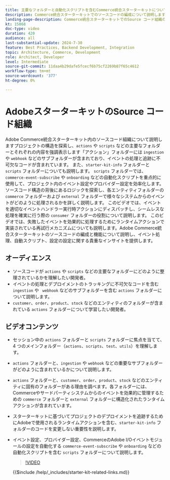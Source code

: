 ```yaml
---
title: 主要なフォルダーと自動化スクリプトを含むCommerce統合スターターキットについて説明します
description: Commerce統合スターターキットでのソースコードの編成について説明します。​
landing-page-description: Commerce統合スターターキットでのSource コード組織の調査
kt: 15868
doc-type: video
duration: 420
audience: all
last-substantial-update: 2024-7-30
feature: Best Practices, Backend Development, Integration
topic: Architecture, Commerce, Development
role: Architect, Developer
level: Intermediate
source-git-commit: 11daa4b29dafe5fcecf6b75cf2269b87f65c4612
workflow-type: tm+mt
source-wordcount: '377'
ht-degree: 0%

---
```


# AdobeスターターキットのSource コード組織

Adobe Commerce統合スターターキット内のソースコード組織について説明します&#x200B; プロジェクトの構造を探索し、`actions` や `scripts` などの主要なフォルダーとそれぞれの内容を強調表示します&#x200B; 「アクション」フォルダーには `ingestion` や `webhook` などのサブフォルダーが含まれており、イベントの処理と追跡に不可欠なコードが含まれています。 また、`starter-kit-info` フォルダーと `scripts` フォルダーについても説明します。 `scripts` フォルダーでは、`commerce-event-subscribe` や `onboarding` などの自動化スクリプトを重点的に使用して、プロジェクト内のイベント設定やプロバイダー設定を効率化します。
&#x200B;
ソースコード構造の背後にあるロジックを探索し、各エンティティフォルダーの `commerce` フォルダーおよび `external` フォルダーで様々なシステムからのイベントがどのように処理されるかを詳しく説明します。 このビデオでは、イベントを適切なイベントハンドラー実行時アクションにディスパッチし、シームレスな処理を確実に行う際の `consumer` フォルダーの役割について説明します。 このビデオでは、失敗したイベントを効果的に処理するためにランタイムアクションで実装されている再試行メカニズムについても説明します。&#x200B;Adobe Commerce統合スターターキットのソースコードの編成と機能について説明し、イベント処理、自動スクリプト、設定の設定に関する貴重なインサイトを提供します。

## オーディエンス

* ソースコードが `actions` や `scripts` などの主要なフォルダーにどのように整理されているかを理解したい開発者。
* イベントの処理とデプロイメントのトラッキングに不可欠なコードを含む `ingestion` や ` webhook` などのサブフォルダーを含む `actions` フォルダーについて説明します。
* `customer`、`order`、`product`、`stock` などのエンティティのフォルダーが含まれている `actions` フォルダーについて学習したい開発者。

## ビデオコンテンツ

* セッション中の `actions` フォルダーと `scripts` フォルダーに焦点を当てて、4 つのメインフォルダー（`actions`、`scripts`、`test`、`utils`）を理解します。&#x200B;
* `actions` フォルダーと、`ingestion` や `webhook` などの重要なサブフォルダーがどのように含まれているかについて説明します。
* `actions` フォルダーと、`customer`、`order`、`product`、`stock` などのエンティティに固有のフォルダーがある理由を調べます。各フォルダーには、Commerceやサードパーティシステムからのイベントを効果的に管理するための `commerce` フォルダーと `external` フォルダーに構造化されたランタイムアクションが含まれています。&#x200B;
* スターターキットに基づいてプロジェクトのデプロイメントを追跡するためにAdobeで使用されるランタイムアクションを含む、`starter-kit-info` フォルダーのコードを変更しない重要性を説明します。&#x200B;
* イベント設定、プロバイダー設定、CommerceのAdobe I/Oイベントモジュールの設定を自動化する `commerce-event-subscribe` や `onboarding` などの自動化スクリプトを含む `scripts` フォルダーについて説明します。&#x200B;

  >[!VIDEO](https://video.tv.adobe.com/v/3431691?learn=on)

  {{$include /help/_includes/starter-kit-related-links.md}}